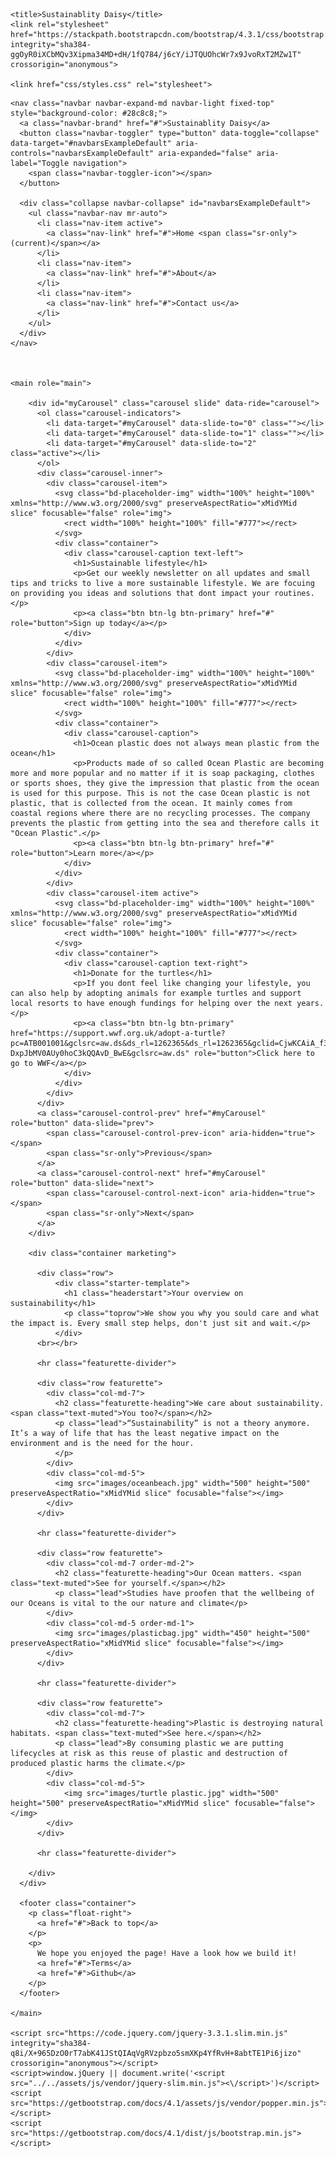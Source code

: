 <!doctype html>
<html lang="en">
  <head>
    <meta charset="utf-8">
    <meta name="viewport" content="width=device-width, initial-scale=1, shrink-to-fit=no">
    <meta name="description" content="">
    <meta name="author" content="">

    <title>Sustainablity Daisy</title>
    <link rel="stylesheet" href="https://stackpath.bootstrapcdn.com/bootstrap/4.3.1/css/bootstrap.min.css" integrity="sha384-ggOyR0iXCbMQv3Xipma34MD+dH/1fQ784/j6cY/iJTQUOhcWr7x9JvoRxT2MZw1T" crossorigin="anonymous">

    <link href="css/styles.css" rel="stylesheet">
  </head>

  <body>

    <nav class="navbar navbar-expand-md navbar-light fixed-top" style="background-color: #28c8c8;">
      <a class="navbar-brand" href="#">Sustainablity Daisy</a>
      <button class="navbar-toggler" type="button" data-toggle="collapse" data-target="#navbarsExampleDefault" aria-controls="navbarsExampleDefault" aria-expanded="false" aria-label="Toggle navigation">
        <span class="navbar-toggler-icon"></span>
      </button>

      <div class="collapse navbar-collapse" id="navbarsExampleDefault">
        <ul class="navbar-nav mr-auto">
          <li class="nav-item active">
            <a class="nav-link" href="#">Home <span class="sr-only">(current)</span></a>
          </li>
          <li class="nav-item">
            <a class="nav-link" href="#">About</a>
          </li>
          <li class="nav-item">
            <a class="nav-link" href="#">Contact us</a>
          </li>
        </ul>
      </div>
    </nav>



    <main role="main">

        <div id="myCarousel" class="carousel slide" data-ride="carousel">
          <ol class="carousel-indicators">
            <li data-target="#myCarousel" data-slide-to="0" class=""></li>
            <li data-target="#myCarousel" data-slide-to="1" class=""></li>
            <li data-target="#myCarousel" data-slide-to="2" class="active"></li>
          </ol>
          <div class="carousel-inner">
            <div class="carousel-item">
              <svg class="bd-placeholder-img" width="100%" height="100%" xmlns="http://www.w3.org/2000/svg" preserveAspectRatio="xMidYMid slice" focusable="false" role="img">
                <rect width="100%" height="100%" fill="#777"></rect>
              </svg>
              <div class="container">
                <div class="carousel-caption text-left">
                  <h1>Sustainable lifestyle</h1>
                  <p>Get our weekly newsletter on all updates and small tips and tricks to live a more sustainable lifestyle. We are focuing on providing you ideas and solutions that dont impact your routines.</p>
                  <p><a class="btn btn-lg btn-primary" href="#" role="button">Sign up today</a></p>
                </div>
              </div>
            </div>
            <div class="carousel-item">
              <svg class="bd-placeholder-img" width="100%" height="100%" xmlns="http://www.w3.org/2000/svg" preserveAspectRatio="xMidYMid slice" focusable="false" role="img">
                <rect width="100%" height="100%" fill="#777"></rect>
              </svg>
              <div class="container">
                <div class="carousel-caption">
                  <h1>Ocean plastic does not always mean plastic from the ocean</h1>
                  <p>Products made of so called Ocean Plastic are becoming more and more popular and no matter if it is soap packaging, clothes or sports shoes, they give the impression that plastic from the ocean is used for this purpose. This is not the case Ocean plastic is not plastic, that is collected from the ocean. It mainly comes from coastal regions where there are no recycling processes. The company prevents the plastic from getting into the sea and therefore calls it "Ocean Plastic".</p>
                  <p><a class="btn btn-lg btn-primary" href="#" role="button">Learn more</a></p>
                </div>
              </div>
            </div>
            <div class="carousel-item active">
              <svg class="bd-placeholder-img" width="100%" height="100%" xmlns="http://www.w3.org/2000/svg" preserveAspectRatio="xMidYMid slice" focusable="false" role="img">
                <rect width="100%" height="100%" fill="#777"></rect>
              </svg>
              <div class="container">
                <div class="carousel-caption text-right">
                  <h1>Donate for the turtles</h1>
                  <p>If you dont feel like changing your lifestyle, you can also help by adopting animals for example turtles and support local resorts to have enough fundings for helping over the next years.</p>
                  <p><a class="btn btn-lg btn-primary" href="https://support.wwf.org.uk/adopt-a-turtle?pc=ATB001001&gclsrc=aw.ds&ds_rl=1262365&ds_rl=1262365&gclid=CjwKCAiA_f3uBRAmEiwAzPuaM_JA9cgdpz6isrz0RWceyfqTwTJ3eEjio1cPNIlH-DxpJbMV0AUy0hoC3kQQAvD_BwE&gclsrc=aw.ds" role="button">Click here to go to WWF</a></p>
                </div>
              </div>
            </div>
          </div>
          <a class="carousel-control-prev" href="#myCarousel" role="button" data-slide="prev">
            <span class="carousel-control-prev-icon" aria-hidden="true"></span>
            <span class="sr-only">Previous</span>
          </a>
          <a class="carousel-control-next" href="#myCarousel" role="button" data-slide="next">
            <span class="carousel-control-next-icon" aria-hidden="true"></span>
            <span class="sr-only">Next</span>
          </a>
        </div>

        <div class="container marketing">

          <div class="row">
              <div class="starter-template">
                <h1 class="headerstart">Your overview on sustainability</h1>
                <p class="toprow">We show you why you sould care and what the impact is. Every small step helps, don't just sit and wait.</p>
              </div>
          <br></br>

          <hr class="featurette-divider">

          <div class="row featurette">
            <div class="col-md-7">
              <h2 class="featurette-heading">We care about sustainability. <span class="text-muted">You too?</span></h2>
              <p class="lead">“Sustainability” is not a theory anymore. It’s a way of life that has the least negative impact on the environment and is the need for the hour.
              </p>
            </div>
            <div class="col-md-5">
              <img src="images/oceanbeach.jpg" width="500" height="500" preserveAspectRatio="xMidYMid slice" focusable="false"></img>
            </div>
          </div>

          <hr class="featurette-divider">

          <div class="row featurette">
            <div class="col-md-7 order-md-2">
              <h2 class="featurette-heading">Our Ocean matters. <span class="text-muted">See for yourself.</span></h2>
              <p class="lead">Studies have proofen that the wellbeing of our Oceans is vital to the our nature and climate</p>
            </div>
            <div class="col-md-5 order-md-1">
              <img src="images/plasticbag.jpg" width="450" height="500" preserveAspectRatio="xMidYMid slice" focusable="false"></img>
            </div>
          </div>

          <hr class="featurette-divider">

          <div class="row featurette">
            <div class="col-md-7">
              <h2 class="featurette-heading">Plastic is destroying natural habitats. <span class="text-muted">See here.</span></h2>
              <p class="lead">By consuming plastic we are putting lifecycles at risk as this reuse of plastic and destruction of produced plastic harms the climate.</p>
            </div>
            <div class="col-md-5">
                <img src="images/turtle plastic.jpg" width="500" height="500" preserveAspectRatio="xMidYMid slice" focusable="false"></img>
            </div>
          </div>

          <hr class="featurette-divider">

        </div>
      </div>

      <footer class="container">
        <p class="float-right">
          <a href="#">Back to top</a>
        </p>
        <p>
          We hope you enjoyed the page! Have a look how we build it!
          <a href="#">Terms</a>
          <a href="#">Github</a>
        </p>
      </footer>

    </main>

    <script src="https://code.jquery.com/jquery-3.3.1.slim.min.js" integrity="sha384-q8i/X+965DzO0rT7abK41JStQIAqVgRVzpbzo5smXKp4YfRvH+8abtTE1Pi6jizo" crossorigin="anonymous"></script>
    <script>window.jQuery || document.write('<script src="../../assets/js/vendor/jquery-slim.min.js"><\/script>')</script>
    <script src="https://getbootstrap.com/docs/4.1/assets/js/vendor/popper.min.js"></script>
    <script src="https://getbootstrap.com/docs/4.1/dist/js/bootstrap.min.js"></script>
  </body>
</html>
